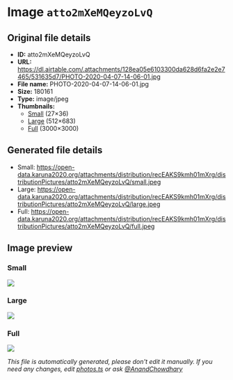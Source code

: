 # Image `atto2mXeMQeyzoLvQ`

## Original file details

- **ID:** atto2mXeMQeyzoLvQ
- **URL:** https://dl.airtable.com/.attachments/128ea05e6103300da628d6fa2e2e7465/531635d7/PHOTO-2020-04-07-14-06-01.jpg
- **File name:** PHOTO-2020-04-07-14-06-01.jpg
- **Size:** 180161
- **Type:** image/jpeg
- **Thumbnails:**
  - [Small](https://dl.airtable.com/.attachmentThumbnails/23ca04fac3bd294f9a93d261077e7bfc/1bf6b08c) (27×36)
  - [Large](https://dl.airtable.com/.attachmentThumbnails/6fe7037262a9daf84d5f16d7cf85604e/a5d9efd2) (512×683)
  - [Full](https://dl.airtable.com/.attachmentThumbnails/52b75ef7909c6ff79d27f17246a356aa/a3cb6a21) (3000×3000)

## Generated file details

- Small: https://open-data.karuna2020.org/attachments/distribution/recEAKS9kmh01mXrg/distributionPictures/atto2mXeMQeyzoLvQ/small.jpeg
- Large: https://open-data.karuna2020.org/attachments/distribution/recEAKS9kmh01mXrg/distributionPictures/atto2mXeMQeyzoLvQ/large.jpeg
- Full: https://open-data.karuna2020.org/attachments/distribution/recEAKS9kmh01mXrg/distributionPictures/atto2mXeMQeyzoLvQ/full.jpeg

## Image preview

### Small

![](https://open-data.karuna2020.org/attachments/distribution/recEAKS9kmh01mXrg/distributionPictures/atto2mXeMQeyzoLvQ/small.jpeg)

### Large

![](https://open-data.karuna2020.org/attachments/distribution/recEAKS9kmh01mXrg/distributionPictures/atto2mXeMQeyzoLvQ/large.jpeg)

### Full

![](https://open-data.karuna2020.org/attachments/distribution/recEAKS9kmh01mXrg/distributionPictures/atto2mXeMQeyzoLvQ/full.jpeg)

_This file is automatically generated, please don't edit it manually. If you need any changes, edit [photos.ts](/photos.ts) or ask [@AnandChowdhary](https://github.com/AnandChowdhary)_
